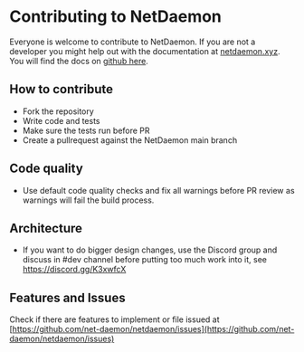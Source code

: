# Contributing to NetDaemon

Everyone is welcome to contribute to NetDaemon. If you are not a developer you might help out with the documentation at [netdaemon.xyz](netdaemon.xyz).
You will find the docs on [github here](https://github.com/net-daemon/docs).

## How to contribute

- Fork the repository
- Write code and tests
- Make sure the tests run before PR
- Create a pullrequest against the NetDaemon main branch

## Code quality

- Use default code quality checks and fix all warnings before PR review as warnings will fail the build process.

## Architecture

- If you want to do bigger design changes, use the Discord group and discuss in #dev channel before putting too much work into it, see https://discord.gg/K3xwfcX

## Features and Issues

Check if there are features to implement or file issued at [https://github.com/net-daemon/netdaemon/issues](https://github.com/net-daemon/netdaemon/issues)

